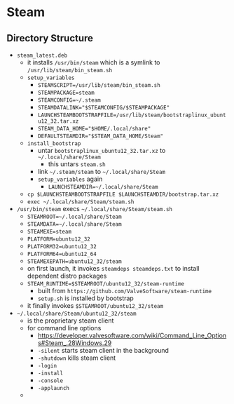 Steam
=====

## Directory Structure

- `steam_latest.deb`
  - it installs `/usr/bin/steam` which is a symlink to
    `/usr/lib/steam/bin_steam.sh`
  - `setup_variables`
    - `STEAMSCRIPT=/usr/lib/steam/bin_steam.sh`
    - `STEAMPACKAGE=steam`
    - `STEAMCONFIG=~/.steam`
    - `STEAMDATALINK="$STEAMCONFIG/$STEAMPACKAGE"`
    - `LAUNCHSTEAMBOOTSTRAPFILE=/usr/lib/steam/bootstraplinux_ubuntu12_32.tar.xz`
    - `STEAM_DATA_HOME="$HOME/.local/share"`
    - `DEFAULTSTEAMDIR="$STEAM_DATA_HOME/Steam"`
  - `install_bootstrap`
    - untar `bootstraplinux_ubuntu12_32.tar.xz` to `~/.local/share/Steam`
      - this untars `steam.sh`
    - link `~/.steam/steam` to `~/.local/share/Steam`
    - `setup_variables` again
      - `LAUNCHSTEAMDIR=~/.local/share/Steam`
  - `cp $LAUNCHSTEAMBOOTSTRAPFILE $LAUNCHSTEAMDIR/bootstrap.tar.xz`
  - `exec ~/.local/share/Steam/steam.sh`
- `/usr/bin/steam` execs `~/.local/share/Steam/steam.sh`
  - `STEAMROOT=~/.local/share/Steam`
  - `STEAMDATA=~/.local/share/Steam`
  - `STEAMEXE=steam`
  - `PLATFORM=ubuntu12_32`
  - `PLATFORM32=ubuntu12_32`
  - `PLATFORM64=ubuntu12_64`
  - `STEAMEXEPATH=ubuntu12_32/steam`
  - on first launch, it invokes `steamdeps steamdeps.txt` to install dependent
    distro packages
  - `STEAM_RUNTIME=$STEAMROOT/ubuntu12_32/steam-runtime`
    - built from `https://github.com/ValveSoftware/steam-runtime`
    - `setup.sh` is installed by bootstrap
  - it finally invokes `$STEAMROOT/ubuntu12_32/steam`
- `~/.local/share/Steam/ubuntu12_32/steam`
  - is the proprietary steam client
  - for command line options
    - <https://developer.valvesoftware.com/wiki/Command_Line_Options#Steam_.28Windows.29>
    - `-silent` starts steam client in the background
    - `-shutdown` kills steam client
    - `-login`
    - `-install`
    - `-console`
    - `-applaunch`
  -
